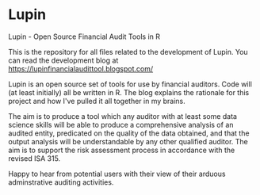 # Lupin
Lupin - Open Source Financial Audit Tools in R

This is the repository for all files related to the development of Lupin.
You can read the development blog at https://lupinfinancialaudittool.blogspot.com/

Lupin is an open source set of tools for use by financial auditors. Code will (at least initially) all be written in R. The blog explains the rationale for this project and how I've pulled it all together in my brains.

The aim is to produce a tool which any auditor with at least some data science skills will be able to produce a comprehensive analysis of an audited entity, predicated on the quality of the data obtained, and that the output analysis will be understandable by any other qualified auditor. The aim is to support the risk assessment process in accordance with the revised ISA 315.

Happy to hear from potential users with their view of their arduous adminstrative auditing activities.
